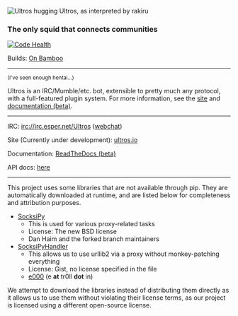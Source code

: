 ![Ultros hugging Ultros, as interpreted by rakiru](https://www.rakiru.com/dropbox/drawings/ultros.png)

### The only squid that connects communities

[![Code Health](https://landscape.io/github/UltrosBot/Ultros/master/landscape.png)](https://landscape.io/github/UltrosBot/Ultros/master)

Builds: [On Bamboo](http://bamboo.gserv.me/browse/ULTROS-MAIN/latest)

-------------------

<sub>(I've seen enough hentai...)</sub>

Ultros is an IRC/Mumble/etc. bot, extensible to pretty much any protocol, with a full-featured plugin system.
For more information, see the [site](http://ultros.io) and [documentation (beta)](http://docs.ultros.io).

-------------------

IRC: [irc://irc.esper.net/Ultros](irc://irc.esper.net/Ultros) ([webchat](https://webchat.esper.net/?nick=&channels=Ultros))

Site (Currently under development): [ultros.io](https://ultros.io)

Documentation: [ReadTheDocs (beta)](http://docs.ultros.io)

API docs: [here](http://apidocs.ultros.io)

-------------------

This project uses some libraries that are not available through pip. They are automatically downloaded at
runtime, and are listed below for completeness and attribution purposes.

* [SocksiPy](http://socksipy-branch.googlecode.com)
    * This is used for various proxy-related tasks
    * License: The new BSD license
    * Dan Haim and the forked branch maintainers
* [SocksiPyHandler](https://gist.github.com/e000/869791)
    * This allows us to use urllib2 via a proxy without monkey-patching everything
    * License: Gist, no license specified in the file
    * [e000](https://github.com/e000) (e **at** tr0ll **dot** in)

We attempt to download the libraries instead of distributing them directly as it allows us to use them
without violating their license terms, as our project is licensed using a different open-source license.
